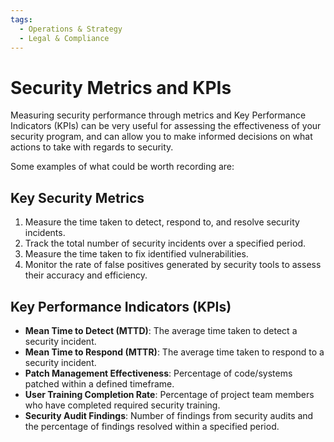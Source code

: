 ```yaml
---
tags:
  - Operations & Strategy
  - Legal & Compliance
---
```


# Security Metrics and KPIs


Measuring security performance through metrics and Key Performance Indicators (KPIs) can be very useful for assessing the effectiveness of your security program, and can allow you to make informed decisions on what actions to take with regards to security.

Some examples of what could be worth recording are:

## Key Security Metrics

1. Measure the time taken to detect, respond to, and resolve security incidents.
2. Track the total number of security incidents over a specified period.
3. Measure the time taken to fix identified vulnerabilities.
4. Monitor the rate of false positives generated by security tools to assess their accuracy and efficiency.

## Key Performance Indicators (KPIs)

- **Mean Time to Detect (MTTD)**: The average time taken to detect a security incident.
- **Mean Time to Respond (MTTR)**: The average time taken to respond to a security incident.
- **Patch Management Effectiveness**: Percentage of code/systems patched within a defined timeframe.
- **User Training Completion Rate**: Percentage of project team members who have completed required security training.
- **Security Audit Findings**: Number of findings from security audits and the percentage of findings resolved within a specified period.